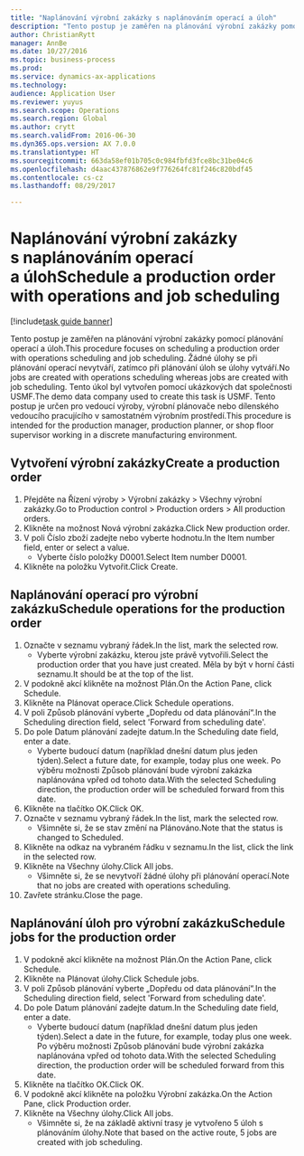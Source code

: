 ```yaml
--- 
title: "Naplánování výrobní zakázky s naplánováním operací a úloh"
description: "Tento postup je zaměřen na plánování výrobní zakázky pomocí plánování operací a úloh."
author: ChristianRytt
manager: AnnBe
ms.date: 10/27/2016
ms.topic: business-process
ms.prod: 
ms.service: dynamics-ax-applications
ms.technology: 
audience: Application User
ms.reviewer: yuyus
ms.search.scope: Operations
ms.search.region: Global
ms.author: crytt
ms.search.validFrom: 2016-06-30
ms.dyn365.ops.version: AX 7.0.0
ms.translationtype: HT
ms.sourcegitcommit: 663da58ef01b705c0c984fbfd3fce8bc31be04c6
ms.openlocfilehash: d4aac437876862e9f776264fc81f246c820bdf45
ms.contentlocale: cs-cz
ms.lasthandoff: 08/29/2017

---
```

# <a name="schedule-a-production-order-with-operations-and-job-scheduling"></a><span data-ttu-id="8c4fb-103">Naplánování výrobní zakázky s naplánováním operací a úloh</span><span class="sxs-lookup"><span data-stu-id="8c4fb-103">Schedule a production order with operations and job scheduling</span></span>

[!include[task guide banner](../../includes/task-guide-banner.md)]

<span data-ttu-id="8c4fb-104">Tento postup je zaměřen na plánování výrobní zakázky pomocí plánování operací a úloh.</span><span class="sxs-lookup"><span data-stu-id="8c4fb-104">This procedure focuses on scheduling a production order with operations scheduling and job scheduling.</span></span> <span data-ttu-id="8c4fb-105">Žádné úlohy se při plánování operací nevytváří, zatímco při plánování úloh se úlohy vytváří.</span><span class="sxs-lookup"><span data-stu-id="8c4fb-105">No jobs are created with operations scheduling whereas jobs are created with job scheduling.</span></span> <span data-ttu-id="8c4fb-106">Tento úkol byl vytvořen pomocí ukázkových dat společnosti USMF.</span><span class="sxs-lookup"><span data-stu-id="8c4fb-106">The demo data company used to create this task is USMF.</span></span> <span data-ttu-id="8c4fb-107">Tento postup je určen pro vedoucí výroby, výrobní plánovače nebo dílenského vedoucího pracujícího v samostatném výrobním prostředí.</span><span class="sxs-lookup"><span data-stu-id="8c4fb-107">This procedure is intended for the production manager, production planner, or shop floor supervisor working in a discrete manufacturing environment.</span></span>


## <a name="create-a-production-order"></a><span data-ttu-id="8c4fb-108">Vytvoření výrobní zakázky</span><span class="sxs-lookup"><span data-stu-id="8c4fb-108">Create a production order</span></span>
1. <span data-ttu-id="8c4fb-109">Přejděte na Řízení výroby > Výrobní zakázky > Všechny výrobní zakázky.</span><span class="sxs-lookup"><span data-stu-id="8c4fb-109">Go to Production control > Production orders > All production orders.</span></span>
2. <span data-ttu-id="8c4fb-110">Klikněte na možnost Nová výrobní zakázka.</span><span class="sxs-lookup"><span data-stu-id="8c4fb-110">Click New production order.</span></span>
3. <span data-ttu-id="8c4fb-111">V poli Číslo zboží zadejte nebo vyberte hodnotu.</span><span class="sxs-lookup"><span data-stu-id="8c4fb-111">In the Item number field, enter or select a value.</span></span>
    * <span data-ttu-id="8c4fb-112">Vyberte číslo položky D0001.</span><span class="sxs-lookup"><span data-stu-id="8c4fb-112">Select Item number D0001.</span></span>  
4. <span data-ttu-id="8c4fb-113">Klikněte na položku Vytvořit.</span><span class="sxs-lookup"><span data-stu-id="8c4fb-113">Click Create.</span></span>

## <a name="schedule-operations-for-the-production-order"></a><span data-ttu-id="8c4fb-114">Naplánování operací pro výrobní zakázku</span><span class="sxs-lookup"><span data-stu-id="8c4fb-114">Schedule operations for the production order</span></span>
1. <span data-ttu-id="8c4fb-115">Označte v seznamu vybraný řádek.</span><span class="sxs-lookup"><span data-stu-id="8c4fb-115">In the list, mark the selected row.</span></span>
    * <span data-ttu-id="8c4fb-116">Vyberte výrobní zakázku, kterou jste právě vytvořili.</span><span class="sxs-lookup"><span data-stu-id="8c4fb-116">Select the production order that you have just created.</span></span> <span data-ttu-id="8c4fb-117">Měla by být v horní části seznamu.</span><span class="sxs-lookup"><span data-stu-id="8c4fb-117">It should be at the top of the list.</span></span>      
2. <span data-ttu-id="8c4fb-118">V podokně akcí klikněte na možnost Plán.</span><span class="sxs-lookup"><span data-stu-id="8c4fb-118">On the Action Pane, click Schedule.</span></span>
3. <span data-ttu-id="8c4fb-119">Klikněte na Plánovat operace.</span><span class="sxs-lookup"><span data-stu-id="8c4fb-119">Click Schedule operations.</span></span>
4. <span data-ttu-id="8c4fb-120">V poli Způsob plánování vyberte „Dopředu od data plánování“.</span><span class="sxs-lookup"><span data-stu-id="8c4fb-120">In the Scheduling direction field, select 'Forward from scheduling date'.</span></span>
5. <span data-ttu-id="8c4fb-121">Do pole Datum plánování zadejte datum.</span><span class="sxs-lookup"><span data-stu-id="8c4fb-121">In the Scheduling date field, enter a date.</span></span>
    * <span data-ttu-id="8c4fb-122">Vyberte budoucí datum (například dnešní datum plus jeden týden).</span><span class="sxs-lookup"><span data-stu-id="8c4fb-122">Select a future date, for example, today plus one week.</span></span> <span data-ttu-id="8c4fb-123">Po výběru možnosti Způsob plánování bude výrobní zakázka naplánována vpřed od tohoto data.</span><span class="sxs-lookup"><span data-stu-id="8c4fb-123">With the selected Scheduling direction, the production order will be scheduled forward from this date.</span></span>  
6. <span data-ttu-id="8c4fb-124">Klikněte na tlačítko OK.</span><span class="sxs-lookup"><span data-stu-id="8c4fb-124">Click OK.</span></span>
7. <span data-ttu-id="8c4fb-125">Označte v seznamu vybraný řádek.</span><span class="sxs-lookup"><span data-stu-id="8c4fb-125">In the list, mark the selected row.</span></span>
    * <span data-ttu-id="8c4fb-126">Všimněte si, že se stav změní na Plánováno.</span><span class="sxs-lookup"><span data-stu-id="8c4fb-126">Note that the status is changed to Scheduled.</span></span>  
8. <span data-ttu-id="8c4fb-127">Klikněte na odkaz na vybraném řádku v seznamu.</span><span class="sxs-lookup"><span data-stu-id="8c4fb-127">In the list, click the link in the selected row.</span></span>
9. <span data-ttu-id="8c4fb-128">Klikněte na Všechny úlohy.</span><span class="sxs-lookup"><span data-stu-id="8c4fb-128">Click All jobs.</span></span>
    * <span data-ttu-id="8c4fb-129">Všimněte si, že se nevytvoří žádné úlohy při plánování operací.</span><span class="sxs-lookup"><span data-stu-id="8c4fb-129">Note that no jobs are created with operations scheduling.</span></span>  
10. <span data-ttu-id="8c4fb-130">Zavřete stránku.</span><span class="sxs-lookup"><span data-stu-id="8c4fb-130">Close the page.</span></span>

## <a name="schedule-jobs-for-the-production-order"></a><span data-ttu-id="8c4fb-131">Naplánování úloh pro výrobní zakázku</span><span class="sxs-lookup"><span data-stu-id="8c4fb-131">Schedule jobs for the production order</span></span>
1. <span data-ttu-id="8c4fb-132">V podokně akcí klikněte na možnost Plán.</span><span class="sxs-lookup"><span data-stu-id="8c4fb-132">On the Action Pane, click Schedule.</span></span>
2. <span data-ttu-id="8c4fb-133">Klikněte na Plánovat úlohy.</span><span class="sxs-lookup"><span data-stu-id="8c4fb-133">Click Schedule jobs.</span></span>
3. <span data-ttu-id="8c4fb-134">V poli Způsob plánování vyberte „Dopředu od data plánování“.</span><span class="sxs-lookup"><span data-stu-id="8c4fb-134">In the Scheduling direction field, select 'Forward from scheduling date'.</span></span>
4. <span data-ttu-id="8c4fb-135">Do pole Datum plánování zadejte datum.</span><span class="sxs-lookup"><span data-stu-id="8c4fb-135">In the Scheduling date field, enter a date.</span></span>
    * <span data-ttu-id="8c4fb-136">Vyberte budoucí datum (například dnešní datum plus jeden týden).</span><span class="sxs-lookup"><span data-stu-id="8c4fb-136">Select a date in the future, for example, today plus one week.</span></span> <span data-ttu-id="8c4fb-137">Po výběru možnosti Způsob plánování bude výrobní zakázka naplánována vpřed od tohoto data.</span><span class="sxs-lookup"><span data-stu-id="8c4fb-137">With the selected Scheduling direction, the production order will be scheduled forward from this date.</span></span>  
5. <span data-ttu-id="8c4fb-138">Klikněte na tlačítko OK.</span><span class="sxs-lookup"><span data-stu-id="8c4fb-138">Click OK.</span></span>
6. <span data-ttu-id="8c4fb-139">V podokně akcí klikněte na položku Výrobní zakázka.</span><span class="sxs-lookup"><span data-stu-id="8c4fb-139">On the Action Pane, click Production order.</span></span>
7. <span data-ttu-id="8c4fb-140">Klikněte na Všechny úlohy.</span><span class="sxs-lookup"><span data-stu-id="8c4fb-140">Click All jobs.</span></span>
    * <span data-ttu-id="8c4fb-141">Všimněte si, že na základě aktivní trasy je vytvořeno 5 úloh s plánováním úlohy.</span><span class="sxs-lookup"><span data-stu-id="8c4fb-141">Note that based on the active route, 5 jobs are created with job scheduling.</span></span>  


